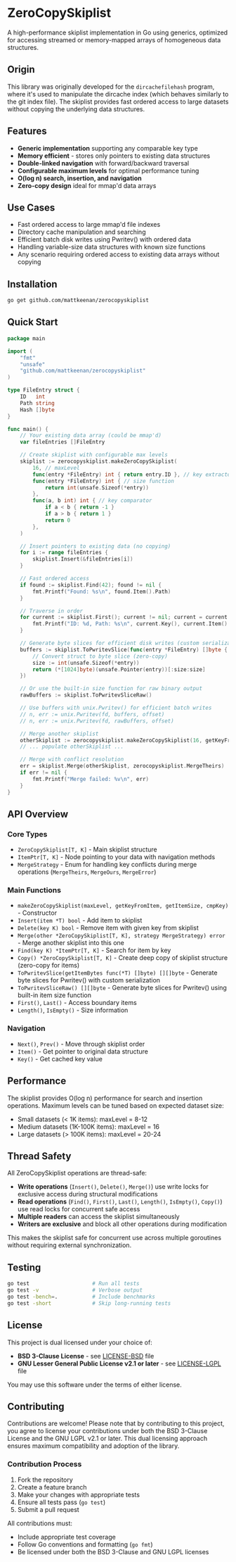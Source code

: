 # ZeroCopySkiplist

A high-performance skiplist implementation in Go using generics, optimized for accessing streamed or memory-mapped arrays of homogeneous data structures.

## Origin

This library was originally developed for the `dircachefilehash` program, where it's used to manipulate the dircache index (which behaves similarly to the git index file). The skiplist provides fast ordered access to large datasets without copying the underlying data structures.

## Features

- **Generic implementation** supporting any comparable key type
- **Memory efficient** - stores only pointers to existing data structures
- **Double-linked navigation** with forward/backward traversal
- **Configurable maximum levels** for optimal performance tuning
- **O(log n) search, insertion, and navigation**
- **Zero-copy design** ideal for mmap'd data arrays

## Use Cases

- Fast ordered access to large mmap'd file indexes
- Directory cache manipulation and searching
- Efficient batch disk writes using Pwritev() with ordered data
- Handling variable-size data structures with known size functions
- Any scenario requiring ordered access to existing data arrays without copying

## Installation

```bash
go get github.com/mattkeenan/zerocopyskiplist
```

## Quick Start

```go
package main

import (
    "fmt"
    "unsafe"
    "github.com/mattkeenan/zerocopyskiplist"
)

type FileEntry struct {
    ID   int
    Path string
    Hash []byte
}

func main() {
    // Your existing data array (could be mmap'd)
    var fileEntries []FileEntry

    // Create skiplist with configurable max levels
    skiplist := zerocopyskiplist.makeZeroCopySkiplist(
        16, // maxLevel
        func(entry *FileEntry) int { return entry.ID }, // key extractor
        func(entry *FileEntry) int { // size function
            return int(unsafe.Sizeof(*entry))
        },
        func(a, b int) int { // key comparator
            if a < b { return -1 }
            if a > b { return 1 }
            return 0
        },
    )

    // Insert pointers to existing data (no copying)
    for i := range fileEntries {
        skiplist.Insert(&fileEntries[i])
    }

    // Fast ordered access
    if found := skiplist.Find(42); found != nil {
        fmt.Printf("Found: %s\n", found.Item().Path)
    }

    // Traverse in order
    for current := skiplist.First(); current != nil; current = current.Next() {
        fmt.Printf("ID: %d, Path: %s\n", current.Key(), current.Item().Path)
    }

    // Generate byte slices for efficient disk writes (custom serialization)
    buffers := skiplist.ToPwritevSlice(func(entry *FileEntry) []byte {
        // Convert struct to byte slice (zero-copy)
        size := int(unsafe.Sizeof(*entry))
        return (*[1024]byte)(unsafe.Pointer(entry))[:size:size]
    })

    // Or use the built-in size function for raw binary output
    rawBuffers := skiplist.ToPwritevSliceRaw()

    // Use buffers with unix.Pwritev() for efficient batch writes
    // n, err := unix.Pwritev(fd, buffers, offset)
    // n, err := unix.Pwritev(fd, rawBuffers, offset)

    // Merge another skiplist
    otherSkiplist := zerocopyskiplist.makeZeroCopySkiplist(16, getKeyFromItem, getItemSize, cmpInt)
    // ... populate otherSkiplist ...

    // Merge with conflict resolution
    err = skiplist.Merge(otherSkiplist, zerocopyskiplist.MergeTheirs)
    if err != nil {
        fmt.Printf("Merge failed: %v\n", err)
    }
}
```

## API Overview

### Core Types

- `ZeroCopySkiplist[T, K]` - Main skiplist structure
- `ItemPtr[T, K]` - Node pointing to your data with navigation methods
- `MergeStrategy` - Enum for handling key conflicts during merge operations (`MergeTheirs`, `MergeOurs`, `MergeError`)

### Main Functions

- `makeZeroCopySkiplist(maxLevel, getKeyFromItem, getItemSize, cmpKey)` - Constructor
- `Insert(item *T) bool` - Add item to skiplist
- `Delete(key K) bool` - Remove item with given key from skiplist
- `Merge(other *ZeroCopySkiplist[T, K], strategy MergeStrategy) error` - Merge another skiplist into this one
- `Find(key K) *ItemPtr[T, K]` - Search for item by key
- `Copy() *ZeroCopySkiplist[T, K]` - Create deep copy of skiplist structure (zero-copy for items)
- `ToPwritevSlice(getItemBytes func(*T) []byte) [][]byte` - Generate byte slices for Pwritev() with custom serialization
- `ToPwritevSliceRaw() [][]byte` - Generate byte slices for Pwritev() using built-in item size function
- `First()`, `Last()` - Access boundary items
- `Length()`, `IsEmpty()` - Size information

### Navigation

- `Next()`, `Prev()` - Move through skiplist order
- `Item()` - Get pointer to original data structure
- `Key()` - Get cached key value

## Performance

The skiplist provides O(log n) performance for search and insertion operations. Maximum levels can be tuned based on expected dataset size:

- Small datasets (< 1K items): maxLevel = 8-12
- Medium datasets (1K-100K items): maxLevel = 16
- Large datasets (> 100K items): maxLevel = 20-24

## Thread Safety

All ZeroCopySkiplist operations are thread-safe:

- **Write operations** (`Insert()`, `Delete()`, `Merge()`) use write locks for exclusive access during structural modifications
- **Read operations** (`Find()`, `First()`, `Last()`, `Length()`, `IsEmpty()`, `Copy()`) use read locks for concurrent safe access
- **Multiple readers** can access the skiplist simultaneously
- **Writers are exclusive** and block all other operations during modification

This makes the skiplist safe for concurrent use across multiple goroutines without requiring external synchronization.

## Testing

```bash
go test                    # Run all tests
go test -v                 # Verbose output
go test -bench=.           # Include benchmarks
go test -short             # Skip long-running tests
```

## License

This project is dual licensed under your choice of:

- **BSD 3-Clause License** - see [LICENSE-BSD](LICENSE-BSD) file
- **GNU Lesser General Public License v2.1 or later** - see [LICENSE-LGPL](LICENSE-LGPL) file

You may use this software under the terms of either license.

## Contributing

Contributions are welcome! Please note that by contributing to this project, you agree to license your contributions under both the BSD 3-Clause License and the GNU LGPL v2.1 or later. This dual licensing approach ensures maximum compatibility and adoption of the library.

### Contribution Process

1. Fork the repository
2. Create a feature branch
3. Make your changes with appropriate tests
4. Ensure all tests pass (`go test`)
5. Submit a pull request

All contributions must:
- Include appropriate test coverage
- Follow Go conventions and formatting (`go fmt`)
- Be licensed under both the BSD 3-Clause and GNU LGPL licenses
